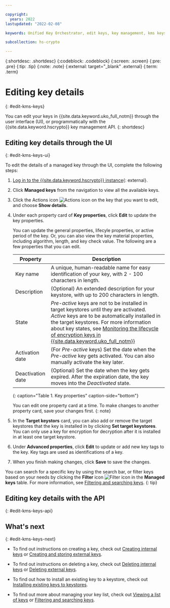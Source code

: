 ```yaml
---

copyright:
  years: 2022
lastupdated: "2022-02-08"

keywords: Unified Key Orchestrator, edit keys, key management, kms keys, UKO

subcollection: hs-crypto

---
```


{:shortdesc: .shortdesc}
{:codeblock: .codeblock}
{:screen: .screen}
{:pre: .pre}
{:tip: .tip}
{:note: .note}
{:external: target="_blank" .external}
{:term: .term}


# Editing key details
{: #edit-kms-keys}

You can edit your keys in {{site.data.keyword.uko_full_notm}} through the user interface (UI), or programmatically with the {{site.data.keyword.hscrypto}} key management API.
{: shortdesc}


## Editing key details through the UI
{: #edit-kms-keys-ui}

To edit the details of a managed key through the UI, complete the following steps:

1. [Log in to the {{site.data.keyword.hscrypto}} instance](https://cloud.ibm.com/login){: external}.
2. Click **Managed keys** from the navigation to view all the available keys.
3. Click the Actions icon ![Actions icon](../icons/action-menu-icon.svg "Actions") on the key that you want to edit, and choose **Show details**.
4. Under each property card of **Key properties**, click **Edit** to update the key properties. 

    You can update the general properties, lifecyle properties, or active period of the key. Or, you can also view the key material properties, including algorithm, length, and key check value. The following are a few properties that you can edit.
    
    |       Property	     |                         Description                       |
    |----------------------|-----------------------------------------------------------|
    | Key name             | A unique, human-readable name for easy identification of your key, with 2 - 100 characters in length. |
    | Description          | (Optional) An extended description for your keystore, with up to 200 characters in length. |
    | State                | _Pre-active_ keys are not to be installed in target keystores until they are activated. _Active_ keys are to be automatically installed in the target keystores. For more information about key states, see [Monitoring the lifecycle of encryption keys in {{site.data.keyword.uko_full_notm}}](/docs/hs-crypto?topic=hs-crypto-uko-key-states) |
    | Activation date      | (For _Pre-active_ keys) Set the date when the _Pre-active_ key gets activated. You can also manually activate the key later. |
    | Deactivation date    | (Optional) Set the date when the key gets expired. After the expiration date, the key moves into the _Deactivated_ state. |
    {: caption="Table 1. Key properties" caption-side="bottom"}

    You can edit one property card at a time. To make changes to another property card, save your changes first.
    {: note}

5. In the **Target keystors** card, you can also add or remove the target keystores that the key is installed in by clicking **Set target keystores**. You can only use a key for encryption for decryption after it is installed in at least one target keystore.
6. Under **Advanced properties**, click **Edit** to update or add new key tags to the key. Key tags are used as identifications of a key.
7. When you finish making changes, click **Save** to save the changes.

You can search for a specific key by using the search bar, or filter keys based on your needs by clicking the **Filter** icon ![Filter icon](../icons/filter.svg "Filter") in the **Managed keys** table. For more information, see [Filtering and searching keys](/docs/hs-crypto?topic=hs-crypto-search-key-list).
{: tip}

## Editing key details with the API
{: #edit-kms-keys-api}


## What's next
{: #edit-kms-keys-next}

- To find out instructions on creating a key, check out [Creating internal keys](/docs/hs-crypto?topic=hs-crypto-create-internal-keys) or [Creating and storing external keys](/docs/hs-crypto?topic=hs-crypto-create-external-keys).
  
- To find out instructions on deleting a key, check out [Deleting internal keys](/docs/hs-crypto?topic=hs-crypto-delete-internal-keys) or [Deleting external keys](/docs/hs-crypto?topic=hs-crypto-delete-external-keys).
  
- To find out how to install an existing key to a keystore, check out [Installing existing keys to keystores](/docs/hs-crypto?topic=hs-crypto-install-key-keystores).

- To find out more about managing your key list, check out [Viewing a list of keys](/docs/hs-crypto?topic=hs-crypto-view-key-list) or [Filtering and searching keys](/docs/hs-crypto?topic=hs-crypto-search-key-list).
